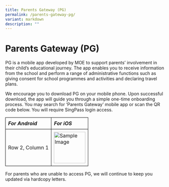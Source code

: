 ```yaml
---
title: Parents Gateway (PG)
permalink: /parents-gateway-pg/
variant: markdown
description: ""
---
```

<h1><strong>Parents Gateway (PG)</strong></h1>

<p>PG is a mobile app developed by MOE to support parents’ involvement in their child’s educational journey. The app enables you to receive information from the school and perform a range of administrative functions such as giving consent for school programmes and activities and declaring travel plans.</p>

<p>We encourage you to download PG on your mobile phone. Upon successful download, the app will guide you through a simple one-time onboarding process. You may search for ‘Parents Gateway’ mobile app or scan the QR code below. You will require SingPass login access.</p>

<table style="border-collapse: collapse; width: 100%;">
  <tbody><tr>
    <td style="border: 1px solid black; padding: 8px;"><i><strong>For Android</strong></i></td>
    <td style="border: 1px solid black; padding: 8px;"><i><strong>For iOS</strong></i></td>
  </tr>
  <tr>
    <td style="border: 1px solid black; padding: 8px;">Row 2, Column 1</td>
    <td style="border: 1px solid black; padding: 8px;">
      <img height="100" width="100" alt="Sample Image" src="https://example.com/image.jpg">
    </td>
  </tr>
</tbody></table>

<p>For parents who are unable to access PG, we will continue to keep you updated via hardcopy letters.</p>